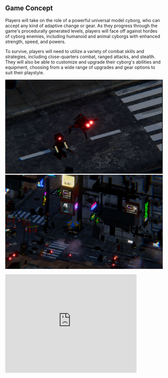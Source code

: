 ## Game Concept

Players will take on the role of a powerful universal model cyborg, who can accept any kind of adaptive change or gear. As they progress through the game's procedurally generated levels, players will face off against hordes of cyborg enemies, including humanoid and animal cyborgs with enhanced strength, speed, and powers.

To survive, players will need to utilize a variety of combat skills and strategies, including close-quarters combat, ranged attacks, and stealth. They will also be able to customize and upgrade their cyborg's abilities and equipment, choosing from a wide range of upgrades and gear options to suit their playstyle.

![image1](CB1.png)
![image2](CB2.png)

<iframe width="420" height="315" src="https://www.youtube.com/watch?v=Art4-wIBxCc" frameborder="0" allowfullscreen></iframe>
